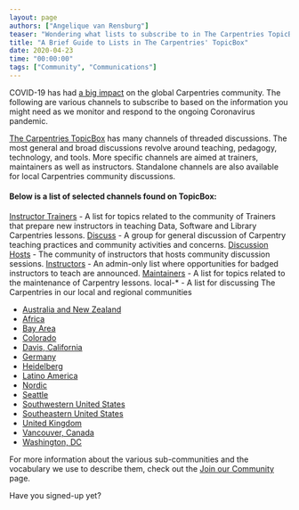 ```yaml
---
layout: page
authors: ["Angelique van Rensburg"]
teaser: "Wondering what lists to subscribe to in The Carpentries TopicBox? Read this helpful guide by Angelique van Rensburg "
title: "A Brief Guide to Lists in The Carpentries' TopicBox"
date: 2020-04-23
time: "00:00:00"
tags: ["Community", "Communications"]
---
```


COVID-19 has had [a big impact](https://carpentries.org/blog/2020/03/covid-19-update/) on the global Carpentries community. The following are various channels to subscribe to based on the information you might need as we monitor and respond to the ongoing Coronavirus pandemic.

[The Carpentries TopicBox](https://carpentries.topicbox.com/) has many channels of threaded discussions. The most general and broad discussions revolve around teaching, pedagogy, technology, and tools. More specific channels are aimed at trainers, maintainers as well as instructors. Standalone channels are also available for local Carpentries community discussions. 

#### Below is a list of selected channels found on TopicBox:

[Instructor Trainers](https://carpentries.topicbox.com/groups/trainers) - A list for topics related to the community of Trainers that prepare new instructors in teaching Data, Software and Library Carpentries lessons. 
[Discuss](https://carpentries.topicbox.com/groups/discuss) - A group for general discussion of Carpentry teaching practices and community activities and concerns.
[Discussion Hosts](https://carpentries.topicbox.com/groups/discussion-hosts) - The community of instructors that hosts community discussion sessions.
[Instructors](https://carpentries.topicbox.com/groups/instructors) - An admin-only list where opportunities for badged instructors to teach are announced.
[Maintainers](https://carpentries.topicbox.com/groups/maintainers) - A list for topics related to the maintenance of Carpentry lessons.
local-* - A list for discussing The Carpentries in our local and regional communities
  - [Australia and New Zealand](https://carpentries.topicbox.com/groups/local-aunz) 
  - [Africa](https://carpentries.topicbox.com/groups/local-africa) 
  - [Bay Area](https://carpentries.topicbox.com/groups/local-bayarea)
  - [Colorado](https://carpentries.topicbox.com/groups/local-colorado)
  - [Davis, California](https://carpentries.topicbox.com/groups/local-davis)
  - [Germany](https://carpentries.topicbox.com/groups/local-germany)
  - [Heidelberg](https://carpentries.topicbox.com/groups/local-heidelberg)
  - [Latino America](https://carpentries.topicbox.com/groups/local-latinoamerica) 
  - [Nordic](https://carpentries.topicbox.com/groups/local-nordic) 
  - [Seattle](https://carpentries.topicbox.com/groups/local-seattle)
  - [Southwestern United States](https://carpentries.topicbox.com/groups/local-swusa)
  - [Southeastern United States](https://carpentries.topicbox.com/groups/local-libcarpentry-southeast-u)
  - [United Kingdom](https://carpentries.topicbox.com/groups/local-uk)  
  - [Vancouver, Canada](https://carpentries.topicbox.com/groups/local-vancouver)
  - [Washington, DC](https://carpentries.topicbox.com/groups/local-dc)

For more information about the various sub-communities and the vocabulary we use to describe them, check out the [Join our Community](https://carpentries.org/community) page.

Have you signed-up yet? 
